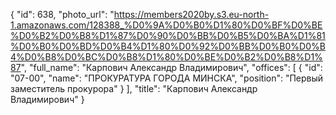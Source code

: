 {
    "id": 638,
    "photo_url": "https://members2020by.s3.eu-north-1.amazonaws.com/128388_%D0%9A%D0%B0%D1%80%D0%BF%D0%BE%D0%B2%D0%B8%D1%87%D0%90%D0%BB%D0%B5%D0%BA%D1%81%D0%B0%D0%BD%D0%B4%D1%80%D0%92%D0%BB%D0%B0%D0%B4%D0%B8%D0%BC%D0%B8%D1%80%D0%BE%D0%B2%D0%B8%D1%87",
    "full_name": "Карпович Александр Владимирович",
    "offices": [
        {
            "id": "07-00",
            "name": "ПРОКУРАТУРА ГОРОДА МИНСКА",
            "position": "Первый заместитель прокурора"
        }
    ],
    "title": "Карпович Александр Владимирович"
}